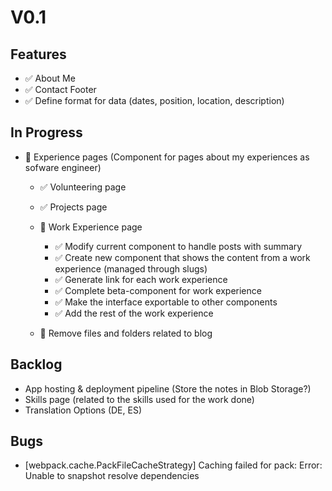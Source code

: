 # V0.1

## Features

- ✅ About Me
- ✅ Contact Footer
- ✅ Define format for data (dates, position, location, description)

## In Progress

- 🚧 Experience pages (Component for pages about my experiences as sofware engineer)
    - ✅ Volunteering page
    - ✅ Projects page
    - 🚧 Work Experience page
        - ✅ Modify current component to handle posts with summary
        - ✅ Create new component that shows the content from a work experience (managed through slugs)
        - ✅ Generate link for each work experience
        - ✅ Complete beta-component for work experience
        - ✅ Make the interface exportable to other components
        - ✅ Add the rest of the work experience
    
    - 🚧 Remove files and folders related to blog

## Backlog

- App hosting & deployment pipeline (Store the notes in Blob Storage?)
- Skills page (related to the skills used for the work done)
- Translation Options (DE, ES)

## Bugs

- [webpack.cache.PackFileCacheStrategy] Caching failed for pack: Error: Unable to snapshot resolve dependencies